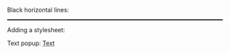 Black horizontal lines: <hr style="height:2px; border-width:0; color:black; background-color:black;">

Adding a stylesheet: <link rel="stylesheet" href="stylesheet.css">

Text popup: <abbr title="Popup">Text</abbr>
